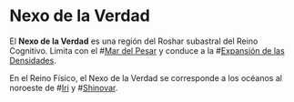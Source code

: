 # Nexo de la Verdad

El **Nexo de la Verdad** es una región del Roshar subastral del Reino Cognitivo. Limita con el #[Mar del Pesar](locations/sea-of-regret) y conduce a la #[Expansión de las Densidades](locations/expanse-of-the-densities).

En el Reino Físico, el Nexo de la Verdad se corresponde a los océanos al noroeste de #[Iri](locations/iri) y #[Shinovar](locations/shinovar).
